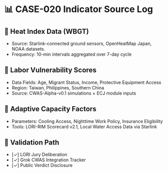 # 📊 CASE-020 Indicator Source Log

## 🔹 Heat Index Data (WBGT)
- Source: Starlink-connected ground sensors, OpenHeatMap Japan, NOAA datasets.
- Frequency: 10-min intervals aggregated over 7-day cycle

## 🔹 Labor Vulnerability Scores
- Data Fields: Age, Migrant Status, Income, Protective Equipment Access
- Region: Taiwan, Philippines, Southern China
- Source: CWAS-Alpha-v0.1 simulations × ECJ module inputs

## 🔹 Adaptive Capacity Factors
- Parameters: Cooling Access, Nighttime Work Policy, Insurance Eligibility
- Tools: LORI-RIM Scorecard v2.1, Local Water Access Data via Starlink

## 🔹 Validation Path
- [✓] LORI Jury Deliberation
- [✓] Grok CWAS Integration Tracker
- [✓] Public Verdict Disclosure
